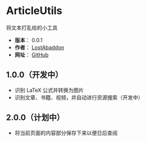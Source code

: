 # ArticleUtils

将文本打乱给的小工具

- **版本**： 0.0.1
- **作者**： [LostAbaddon](mailto:lostabaddon@gmail.com)
- **网址**： [GitHub](https://github.com/LostAbaddon/ArticleUtils)

## 1.0.0（开发中）

-	识别 LaTeX 公式并转换为图片
-	识别文章、书籍、视频，并自动进行资源搜索（开发中）

## 2.0.0（计划中）

-	将当前页面的内容部分保存下来以便日后查阅